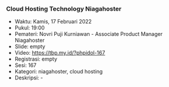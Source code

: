 ### Cloud Hosting Technology Niagahoster

- Waktu: Kamis, 17 Februari 2022
- Pukul: 19:00
- Pemateri: Novri Puji Kurniawan - Associate Product Manager Niagahoster
- Slide: empty
- Video:  https://tbp.my.id/?phpidol-167
- Registrasi: empty
- Sesi: 167
- Kategori: niagahoster, cloud hosting
- Deskripsi: -
